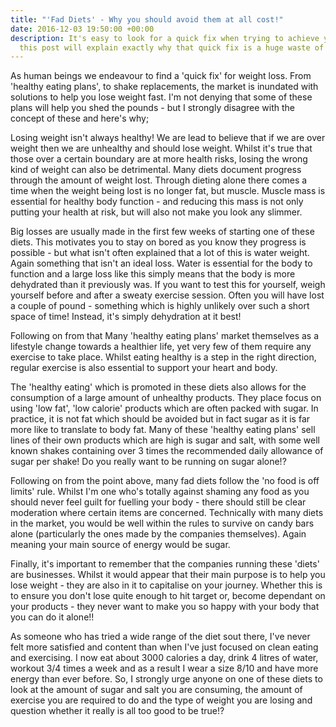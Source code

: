 ```yaml
---
title: "'Fad Diets' - Why you should avoid them at all cost!"
date: 2016-12-03 19:50:00 +00:00
description: It's easy to look for a quick fix when trying to achieve your goals but
  this post will explain exactly why that quick fix is a huge waste of time and money!
---
```


As human beings we endeavour to find a 'quick fix' for weight loss. From 'healthy eating plans', to shake replacements, the market is inundated with solutions to help you lose weight fast. I'm not denying that some of these plans will help you shed the pounds - but I strongly disagree with the concept of these and here's why;

Losing weight isn't always healthy! We are lead to believe that if we are over weight then we are unhealthy and should lose weight. Whilst it's true that those over a certain boundary are at more health risks, losing the wrong kind of weight can also be detrimental.  Many diets document progress through the amount of weight lost. Through dieting alone there comes a time when the weight being lost is no longer fat, but muscle. Muscle mass is essential for healthy body function - and reducing this mass is not only putting your health at risk, but will also not make you look any slimmer.

Big losses are usually made in the first few weeks of starting one of these diets. This motivates you to stay on bored as you know they progress is possible - but what isn't often explained that a lot of this is water weight. Again something that isn't an ideal loss. Water is essential for the body to function and a large loss like this simply means that the body is more dehydrated than it previously was. If you want to test this for yourself, weigh yourself before and after a sweaty exercise session. Often you will have lost a couple of pound - something which is highly unlikely over such a short space of time! Instead, it's simply dehydration at it best!

Following on from that Many 'healthy eating plans' market themselves as a lifestyle change towards a healthier life, yet very few of them require any exercise to take place. Whilst eating healthy is a step in the right direction, regular exercise is also essential to support your heart and body.

The 'healthy eating' which is promoted in these diets also allows for the consumption of a large amount of unhealthy products. They place focus on using 'low fat', 'low calorie' products which are often packed with sugar. In practice, it is not fat which should be avoided but in fact sugar as it is far more like to translate to body fat. Many of these 'healthy eating plans' sell lines of their own products which are high is sugar and salt, with some well known shakes containing over 3 times the recommended daily allowance of sugar per shake! Do you really want to be running on sugar alone!?

Following on from the point above, many fad diets follow the 'no food is off limits' rule. Whilst I'm one who's totally against shaming any food as you should never feel guilt for fuelling your body - there should still be clear moderation where certain items are concerned. Technically with many diets in the market, you would be well within the rules to survive on candy bars alone (particularly the ones made by the companies themselves). Again meaning your main source of energy would be sugar.

Finally, it's important to remember that the companies running these 'diets' are businesses. Whilst it would appear that their main purpose is to help you lose weight - they are also in it to capitalise on your journey. Whether this is to ensure you don't lose quite enough to hit target or, become dependant on your products - they never want to make you so happy with your body that you can do it alone!!

As someone who has tried a wide range of the diet sout there, I've never felt more satisfied and content than when I've just focused on clean eating and exercising. I now eat about 3000 calories a day, drink 4 litres of water, workout 3/4 times a week and as a result I wear a size 8/10 and have more energy than ever before. So, I strongly urge anyone on one of these diets to look at the amount of sugar and salt you are consuming, the amount of exercise you are required to do and the type of weight you are losing and question whether it really is all too good to be true!?
